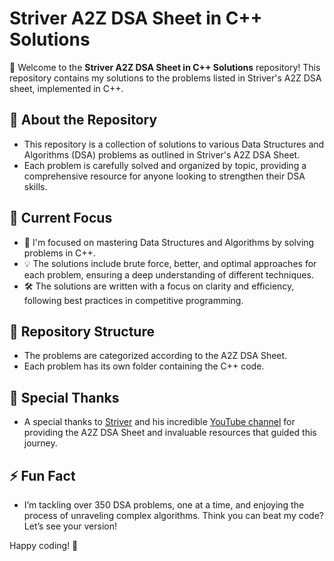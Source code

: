 # Striver A2Z DSA Sheet in C++ Solutions

👋 Welcome to the **Striver A2Z DSA Sheet in C++ Solutions** repository! This repository contains my solutions to the problems listed in Striver's A2Z DSA sheet, implemented in C++.

## 👀 About the Repository

- This repository is a collection of solutions to various Data Structures and Algorithms (DSA) problems as outlined in Striver's A2Z DSA Sheet.
- Each problem is carefully solved and organized by topic, providing a comprehensive resource for anyone looking to strengthen their DSA skills.

## 🌱 Current Focus

- 🚀 I'm focused on mastering Data Structures and Algorithms by solving problems in C++.
- 💡 The solutions include brute force, better, and optimal approaches for each problem, ensuring a deep understanding of different techniques.
- 🛠️ The solutions are written with a focus on clarity and efficiency, following best practices in competitive programming.

## 📂 Repository Structure

- The problems are categorized according to the A2Z DSA Sheet.
- Each problem has its own folder containing the C++ code.

## 🙏 Special Thanks

- A special thanks to [Striver](https://www.youtube.com/c/TakeUForward) and his incredible [YouTube channel](https://www.youtube.com/c/TakeUForward) for providing the A2Z DSA Sheet and invaluable resources that guided this journey.

## ⚡ Fun Fact

- I’m tackling over 350 DSA problems, one at a time, and enjoying the process of unraveling complex algorithms. Think you can beat my code? Let’s see your version!

Happy coding! 🚀
